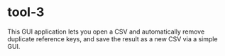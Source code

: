 # tool-3
This GUI application lets you open a CSV and automatically remove duplicate reference keys, and save the result as a new CSV via a simple GUI. 
